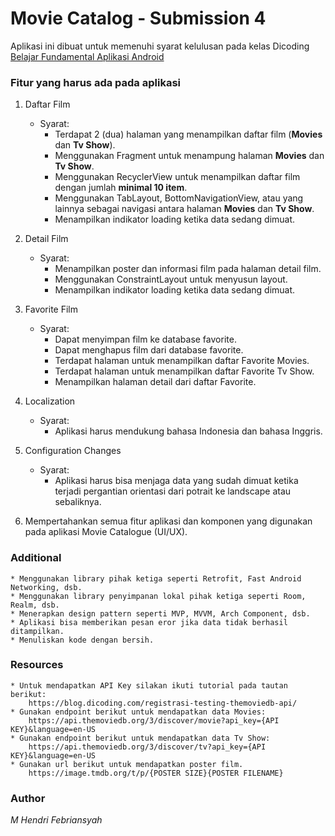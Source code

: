 # Movie Catalog - Submission 4

Aplikasi ini dibuat untuk memenuhi syarat kelulusan pada kelas Dicoding [Belajar Fundamental Aplikasi Android](https://www.dicoding.com/academies/14)

### Fitur yang harus ada pada aplikasi

1. Daftar Film
    * Syarat:
		* Terdapat 2 (dua) halaman yang menampilkan daftar film (**Movies** dan **Tv Show**).
		* Menggunakan Fragment untuk menampung halaman **Movies** dan **Tv Show**.
		* Menggunakan RecyclerView untuk menampilkan daftar film dengan jumlah **minimal 10 item**.
		* Menggunakan TabLayout, BottomNavigationView, atau yang lainnya sebagai navigasi antara halaman **Movies** dan **Tv Show**.
		* Menampilkan indikator loading ketika data sedang dimuat.
		
2. Detail Film
    * Syarat: 
		* Menampilkan poster dan informasi film pada halaman detail film.
		* Menggunakan ConstraintLayout untuk menyusun layout.
		* Menampilkan indikator loading ketika data sedang dimuat.
		
3. Favorite Film
	* Syarat:
		* Dapat menyimpan film ke database favorite.
		* Dapat menghapus film dari database favorite.
		* Terdapat halaman untuk menampilkan daftar Favorite Movies.
		* Terdapat halaman untuk menampilkan daftar Favorite Tv Show.
		* Menampilkan halaman detail dari daftar Favorite.

4. Localization
	* Syarat:
		* Aplikasi harus mendukung bahasa Indonesia dan bahasa Inggris.
		
5. Configuration Changes
	* Syarat:
		* Aplikasi harus bisa menjaga data yang sudah dimuat ketika terjadi pergantian orientasi dari potrait ke landscape atau sebaliknya.
		
5. Mempertahankan semua fitur aplikasi dan komponen yang digunakan pada aplikasi Movie Catalogue (UI/UX).

### Additional
    
	* Menggunakan library pihak ketiga seperti Retrofit, Fast Android Networking, dsb.
	* Menggunakan library penyimpanan lokal pihak ketiga seperti Room, Realm, dsb.
    * Menerapkan design pattern seperti MVP, MVVM, Arch Component, dsb.
    * Aplikasi bisa memberikan pesan eror jika data tidak berhasil ditampilkan.
    * Menuliskan kode dengan bersih.

### Resources
	* Untuk mendapatkan API Key silakan ikuti tutorial pada tautan berikut:
		https://blog.dicoding.com/registrasi-testing-themoviedb-api/
	* Gunakan endpoint berikut untuk mendapatkan data Movies:
		https://api.themoviedb.org/3/discover/movie?api_key={API KEY}&language=en-US
	* Gunakan endpoint berikut untuk mendapatkan data Tv Show:
		https://api.themoviedb.org/3/discover/tv?api_key={API KEY}&language=en-US
	* Gunakan url berikut untuk mendapatkan poster film.
		https://image.tmdb.org/t/p/{POSTER SIZE}{POSTER FILENAME}

### Author
_M Hendri Febriansyah_